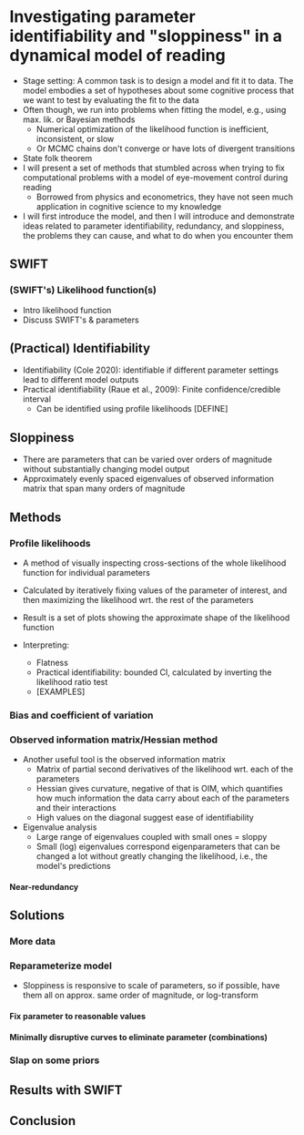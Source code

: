 # Investigating parameter identifiability and "sloppiness" in a dynamical model of reading

- Stage setting: A common task is to design a model and fit it to data. The model embodies a set of hypotheses about some cognitive process that we want to test by evaluating the fit to the data
- Often though, we run into problems when fitting the model, e.g., using max. lik. or Bayesian methods
  - Numerical optimization of the likelihood function is inefficient, inconsistent, or slow
  - Or MCMC chains don't converge or have lots of divergent transitions
- State folk theorem
- I will present a set of methods that stumbled across when trying to fix computational problems with a model of eye-movement control during reading
  - Borrowed from physics and econometrics, they have not seen much application in cognitive science to my knowledge
- I will first introduce the model, and then I will introduce and demonstrate ideas related to parameter identifiability, redundancy, and sloppiness, the problems they can cause, and what to do when you encounter them

## SWIFT

### (SWIFT's) Likelihood function(s)

- Intro likelihood function
- Discuss SWIFT's & parameters

## (Practical) Identifiability

- Identifiability (Cole 2020): identifiable if different parameter settings lead to different model outputs
- Practical identifiability (Raue et al., 2009): Finite confidence/credible interval
  - Can be identified using profile likelihoods [DEFINE]

## Sloppiness

- There are parameters that can be varied over orders of magnitude without substantially changing model output
- Approximately evenly spaced eigenvalues of observed information matrix that span many orders of magnitude

## Methods

### Profile likelihoods

- A method of visually inspecting cross-sections of the whole likelihood function for individual parameters
- Calculated by iteratively fixing values of the parameter of interest, and then maximizing the likelihood wrt. the rest of the parameters
- Result is a set of plots showing the approximate shape of the likelihood function

- Interpreting:
  - Flatness
  - Practical identifiability: bounded CI, calculated by inverting the likelihood ratio test
  - [EXAMPLES]

### Bias and coefficient of variation

### Observed information matrix/Hessian method

- Another useful tool is the observed information matrix
  - Matrix of partial second derivatives of the likelihood wrt. each of the parameters
  - Hessian gives curvature, negative of that is OIM, which quantifies how much information the data carry about each of the parameters and their interactions
  - High values on the diagonal suggest ease of identifiability
- Eigenvalue analysis
  - Large range of eigenvalues coupled with small ones = sloppy
  - Small (log) eigenvalues correspond eigenparameters that can be changed a lot without greatly changing the likelihood, i.e., the model's predictions

#### Near-redundancy

## Solutions

### More data

### Reparameterize model

- Sloppiness is responsive to scale of parameters, so if possible, have them all on approx. same order of magnitude, or log-transform

#### Fix parameter to reasonable values

#### Minimally disruptive curves to eliminate parameter (combinations)

### Slap on some priors

## Results with SWIFT

## Conclusion

